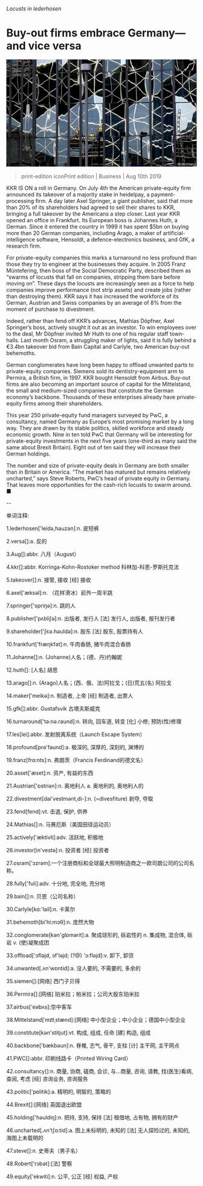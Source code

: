 ###### Locusts in lederhosen

# Buy-out firms embrace Germany—and vice versa 

![image](images/20190810_WBP503.jpg) 

> print-edition iconPrint edition | Business | Aug 10th 2019 

KKR IS ON a roll in Germany. On July 4th the American private-equity firm announced its takeover of a majority stake in heidelpay, a payment-processing firm. A day later Axel Springer, a giant publisher, said that more than 20% of its shareholders had agreed to sell their shares to KKR, bringing a full takeover by the Americans a step closer. Last year KKR opened an office in Frankfurt. Its European boss is Johannes Huth, a German. Since it entered the country in 1999 it has spent $5bn on buying more than 20 German companies, including Arago, a maker of artificial-intelligence software, Hensoldt, a defence-electronics business, and GfK, a research firm. 

For private-equity companies this marks a turnaround no less profound than those they try to engineer at the businesses they acquire. In 2005 Franz Müntefering, then boss of the Social Democratic Party, described them as “swarms of locusts that fall on companies, stripping them bare before moving on”. These days the locusts are increasingly seen as a force to help companies improve performance (not strip assets) and create jobs (rather than destroying them). KKR says it has increased the workforce of its German, Austrian and Swiss companies by an average of 8% from the moment of purchase to divestment. 

Indeed, rather than fend off KKR’s advances, Mathias Döpfner, Axel Springer’s boss, actively sought it out as an investor. To win employees over to the deal, Mr Döpfner invited Mr Huth to one of his regular staff town-halls. Last month Osram, a struggling maker of lights, said it is fully behind a €3.4bn takeover bid from Bain Capital and Carlyle, two American buy-out behemoths. 

German conglomerates have long been happy to offload unwanted parts to private-equity companies. Siemens sold its dentistry-equipment arm to Permira, a British firm, in 1997. KKR bought Hensoldt from Airbus. Buy-out firms are also becoming an important source of capital for the Mittelstand, the small and medium-sized companies that constitute the German economy’s backbone. Thousands of these enterprises already have private-equity firms among their shareholders. 

This year 250 private-equity fund managers surveyed by PwC, a consultancy, named Germany as Europe’s most promising market by a long way. They are drawn by its stable politics, skilled workforce and steady economic growth. Nine in ten told PwC that Germany will be interesting for private-equity investments in the next five years (one-third as many said the same about Brexit Britain). Eight out of ten said they will increase their German holdings. 

The number and size of private-equity deals in Germany are both smaller than in Britain or America. “The market has matured but remains relatively uncharted,” says Steve Roberts, PwC’s head of private equity in Germany. That leaves more opportunities for the cash-rich locusts to swarm around. ■ 

-- 

 单词注释:

1.lederhosen['leidә,hәuzәn]:n. 皮短裤 

2.versa[]:a. 反的 

3.Aug[]:abbr. 八月（August） 

4.kkr[]:abbr. Korringa-Kohn-Rostoker method 科林加-科恩-罗斯托克法 

5.takeover[]:n. 接管, 接收 [经] 接收 

6.axel['æksәl]:n. （花样滑冰）前外一周半跳 

7.springer['spriŋә]:n. 跳的人 

8.publisher['pʌbliʃә]:n. 出版者, 发行人 [法] 发行人, 出版者, 报刊发行者 

9.shareholder['ʃєә.hәuldә]:n. 股东 [法] 股东, 股票持有人 

10.frankfurt['fræŋkfәt]:n. 牛肉香肠, 猪牛肉混合香肠 

11.Johanne[]:n. (Johanne)人名；(德、丹)约翰妮 

12.huth[]: [人名] 胡思 

13.arago[]:n. (Arago)人名；(西、俄、法)阿拉戈；(日)荒五(名) 阿拉戈 

14.maker['meikә]:n. 制造者, 上帝 [经] 制造者, 出票人 

15.gfk[]:abbr. Gustafsvik 古塔夫斯威克 

16.turnaround['tә:nә.raund]:n. 转向, 回车道, 转变 [化] 小修; 预防(性)修理 

17.les[lei]:abbr. 发射脱离系统（Launch Escape System） 

18.profound[prә'faund]:a. 极深的, 深厚的, 深刻的, 渊博的 

19.franz[frɑ:nts]:n. 弗朗茨（Francis Ferdinand的德文名） 

20.asset['æset]:n. 资产, 有益的东西 

21.Austrian['ɒstriәn]:n. 奥地利人 a. 奥地利的, 奥地利人的 

22.divestment[dai'vestmәnt,di-]:n. (=divesfiture) 剥夺, 夺取 

23.fend[fend]:vt. 击退, 保护, 供养 

24.Mathias[]:n. 马赛厄斯（美国田径运动员） 

25.actively['æktivli]:adv. 活跃地, 积极地 

26.investor[in'vestә]:n. 投资者 [经] 投资者 

27.osram['ɔzrәm]:一个注册商标和全球最大照明制造商之一欧司朗公司的公司名称。 

28.fully['fuli]:adv. 十分地, 完全地, 充分地 

29.bain[]:n. 贝恩（公司名称） 

30.Carlyle[kɑ:'lail]:n. 卡莱尔 

31.behemoth[bi'hi:mɔθ]:n. 庞然大物 

32.conglomerate[kәn'glɒmәrit]:a. 聚成球形的, 砾岩性的 n. 集成物, 混合体, 砾岩 v. (使)凝聚成团 

33.offload['ɔflәjd, ɔf'lәjd; (?@) 'ɔ:flәjd]:v. 卸下, 卸货 

34.unwanted[.ʌn'wɒntid]:a. 没人要的, 不需要的, 多余的 

35.siemen[]:[网络] 西门子贝得 

36.Permira[]:[网络] 珀米拉；帕米拉；公司大股东珀米拉 

37.airbus['eәbʌs]:空中客车 

38.Mittelstand[ˈmɪtlˌstænd]:[网络] 中小型企业；中小企业；德国中小型企业 

39.constitute[kәn'stitjut]:vt. 构成, 组成, 任命 [建] 构造, 组成 

40.backbone['bækbәun]:n. 脊椎, 志气, 骨干, 支柱 [计] 主干网, 主干网点 

41.PWC[]:abbr. 印刷线路卡（Printed Wiring Card） 

42.consultancy[]:n. 商量, 协商, 磋商, 会诊, 与...商量, 咨询, 请教, 找(医生)看病, 查阅, 考虑 [经] 咨询业务, 咨询服务 

43.politic['pɒlitik]:a. 精明的, 明智的, 策略的 

44.Brexit[]:[网络] 英国退出欧盟 

45.holding['hәuldiŋ]:n. 把持, 支持, 保持 [法] 租借地, 占有物, 拥有的财产 

46.uncharted[.ʌn'tʃɑ:tid]:a. 图上未标明的, 未知的 [法] 无人探险过的, 未知的, 海图上未载明的 

47.steve[]:n. 史蒂夫（男子名） 

48.Robert['rɔbәt]:[法] 警察 

49.equity['ekwiti]:n. 公平, 公正 [经] 权益, 产权 

